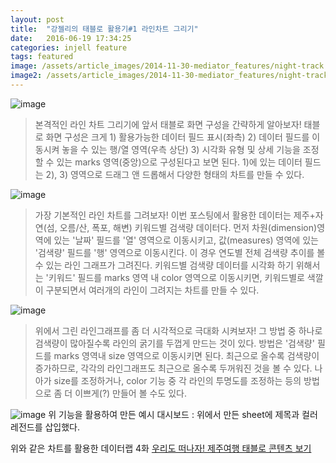 ```yaml
---
layout: post
title:  "강젤리의 태블로 활용기#1 라인차트 그리기"
date:   2016-06-19 17:34:25
categories: injell feature
tags: featured
image: /assets/article_images/2014-11-30-mediator_features/night-track.JPG
image2: /assets/article_images/2014-11-30-mediator_features/night-track-mobile.JPG
---
```


![image](https://cloud.githubusercontent.com/assets/10662638/16189347/ee550b0a-3714-11e6-8258-00c868e8d000.png)
> 본격적인 라인 차트 그리기에 앞서 태블로 화면 구성을 간략하게 알아보자! 태블로 화면 구성은 크게 1) 활용가능한 데이터 필드 표시(좌측) 2) 데이터 필드를 이동시켜 놓을 수 있는 행/열 영역(우측 상단) 3) 시각화 유형 및 상세 기능을 조정할 수 있는 marks 영역(중앙)으로 구성된다고 보면 된다. 1)에 있는 데이터 필드는 2), 3) 영역으로 드래그 앤 드롭해서 다양한 형태의 차트를 만들 수 있다.

![image](https://cloud.githubusercontent.com/assets/10662638/16189465/750d66ba-3715-11e6-8f72-1648db39f1e1.png)
> 가장 기본적인 라인 차트를 그려보자! 이번 포스팅에서 활용한 데이터는 제주+자연(섬, 오름/산, 폭포, 해변) 키워드별 검색량 데이터다. 먼저 차원(dimension)영역에 있는 '날짜' 필드를 '열' 영역으로 이동시키고, 값(measures) 영역에 있는 '검색량' 필드를 '행' 영역으로 이동시킨다. 이 경우 연도별 전체 검색량 추이를 볼 수 있는 라인 그래프가 그려진다. 키워드별 검색량 데이터를 시각화 하기 위해서는 '키워드' 필드를 marks 영역 내 color 영역으로 이동시키면, 키워드별로 색깔이 구분되면서 여러개의 라인이 그려지는 차트를 만들 수 있다.

![image](https://cloud.githubusercontent.com/assets/10662638/16189588/fb2704b8-3715-11e6-8308-32a17b24e876.png)
> 위에서 그린 라인그래프를 좀 더 시각적으로 극대화 시켜보자! 그 방법 중 하나로 검색량이 많아질수록 라인의 굵기를 두껍게 만드는 것이 있다. 방법은 '검색량' 필드를 marks 영역내 size 영역으로 이동시키면 된다. 최근으로 올수록 검색량이 증가하므로, 각각의 라인그래프도 최근으로 올수록 두꺼워진 것을 볼 수 있다. 나아가 size를 조정하거나, color 기능 중 각 라인의 투명도를 조정하는 등의 방법으로 좀 더 이쁘게(?) 만들어 볼 수도 있다.

![image](https://cloud.githubusercontent.com/assets/10662638/16189670/89fd8310-3716-11e6-8cdc-ade4ac093fd6.png)
위 기능을 활용하여 만든 예시 대시보드 : 위에서 만든 sheet에 제목과 컬러레전드를 삽입했다.

위와 같은 차트를 활용한 데이터랩 4화 [우리도 떠나자! 제주여행 태블로 콘텐츠 보기](https://public.tableau.com/views/_0617/0616_text?:embed=y&:display_count=yes&:showTabs=y&:showVizHome=no#3)
